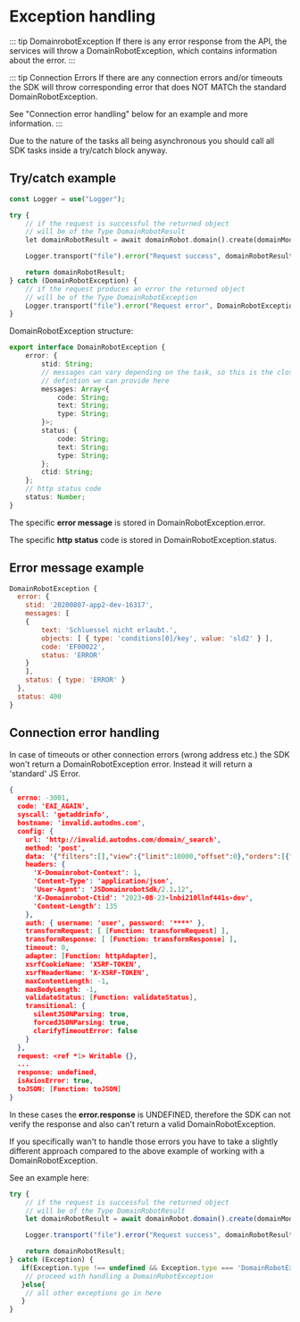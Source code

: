 # Exception handling

::: tip DomainrobotException
If there is any error response from the API, the services will throw a DomainRobotException, which contains information about the error.
:::

::: tip Connection Errors
If there are any connection errors and/or timeouts the SDK will throw corresponding error that does NOT MATCh the standard DomainRobotException.

See "Connection error handling" below for an example and more information.
:::

Due to the nature of the tasks all being asynchronous you should call all SDK tasks inside a try/catch block anyway.

## Try/catch example

```php
const Logger = use("Logger");

try {
    // if the request is successful the returned object
    // will be of the Type DomainRobotResult
    let domainRobotResult = await domainRobot.domain().create(domainModel);

    Logger.transport("file").error("Request success", domainRobotResult);

    return domainRobotResult;
} catch (DomainRobotException) {
    // if the request produces an error the returned object
    // will be of the Type DomainRobotException
    Logger.transport("file").error("Request error", DomainRobotException);
}
```

DomainRobotException structure:

```typescript
export interface DomainRobotException {
    error: {
        stid: String;
        // messages can vary depending on the task, so this is the closest
        // defintion we can provide here
        messages: Array<{
            code: String;
            text: String;
            type: String;
        }>;
        status: {
            code: String;
            text: String;
            type: String;
        };
        ctid: String;
    };
    // http status code
    status: Number;
}
```

The specific **error message** is stored in DomainRobotException.error.

The specific **http status** code is stored in DomainRobotException.status.

## Error message example

```javascript
DomainRobotException {
  error: {
    stid: '20200807-app2-dev-16317',
    messages: [
    {
        text: 'Schluessel nicht erlaubt.',
        objects: [ { type: 'conditions[0]/key', value: 'sld2' } ],
        code: 'EF00022',
        status: 'ERROR'
    }
    ],
    status: { type: 'ERROR' }
  },
  status: 400
}
```

## Connection error handling

In case of timeouts or other connection errors (wrong address etc.) the SDK won't return a DomainRobotException error. Instead it will
return a 'standard' JS Error.

```json
{
  errno: -3001,
  code: 'EAI_AGAIN',
  syscall: 'getaddrinfo',
  hostname: 'invalid.autodns.com',
  config: {
    url: 'http://invalid.autodns.com/domain/_search',
    method: 'post',
    data: '{"filters":[],"view":{"limit":10000,"offset":0},"orders":[{"key":"name","type":"ASC"}]}',
    headers: {
      'X-Domainrobot-Context': 1,
      'Content-Type': 'application/json',
      'User-Agent': 'JSDomainrobotSdk/2.1.12',
      'X-Domainrobot-Ctid': '2023-08-23-lnbi210llnf441s-dev',
      'Content-Length': 135
    },
    auth: { username: 'user', password: '****' },
    transformRequest: [ [Function: transformRequest] ],
    transformResponse: [ [Function: transformResponse] ],
    timeout: 0,
    adapter: [Function: httpAdapter],
    xsrfCookieName: 'XSRF-TOKEN',
    xsrfHeaderName: 'X-XSRF-TOKEN',
    maxContentLength: -1,
    maxBodyLength: -1,
    validateStatus: [Function: validateStatus],
    transitional: {
      silentJSONParsing: true,
      forcedJSONParsing: true,
      clarifyTimeoutError: false
    }
  },
  request: <ref *1> Writable {},
  ...
  response: undefined,
  isAxiosError: true,
  toJSON: [Function: toJSON]
}
```

In these cases the __error.response__ is UNDEFINED, therefore the SDK can not verify the response and also can't return a valid DomainRobotException.

If you specifically wan't to handle those errors you have to take a slightly different approach compared to the above example of working with a DomainRobotException.

See an example here:

```javascript
try {
    // if the request is successful the returned object
    // will be of the Type DomainRobotResult
    let domainRobotResult = await domainRobot.domain().create(domainModel);

    Logger.transport("file").error("Request success", domainRobotResult);

    return domainRobotResult;
} catch (Exception) {
   if(Exception.type !== undefined && Exception.type === 'DomainRobotException'){
    // proceed with handling a DomainRobotException
   }else{
    // all other exceptions go in here
   }
}
```